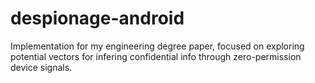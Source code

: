 # despionage-android
Implementation for my engineering degree paper, focused on exploring potential vectors for infering confidential info through zero-permission device signals.
